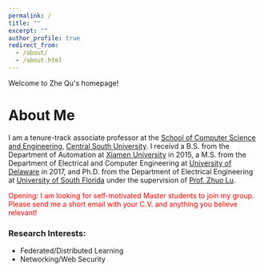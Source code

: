 ```yaml
---
permalink: /
title: ""
excerpt: ""
author_profile: true
redirect_from: 
  - /about/
  - /about.html
---
```

<style>
r { color: Red }
o { color: Orange }
g { color: Green }
</style>

Welcome to Zhe Qu's homepage!

# About Me
I am a tenure-track associate professor at the [School of Computer Science and Engineering](https://cse.csu.edu.cn/), [Central South University](https://www.csu.edu.cn/). I receivd a B.S. from the Department of Automation at [Xiamen University](https://www.xmu.edu.cn/) in 2015, a M.S. from the Department of Electrical and Computer Engineering at [University of Delaware](https://www.udel.edu/) in 2017, and Ph.D. from the Department of Electrical Engineering at [University of South Florida](https://www.usf.edu/) under the supervision of [Prof. Zhuo Lu](https://csalab.site).

<r>Opening: I am looking for self-motivated Master students to join my group. Please send me a short email with your C.V. and anything you believe relevant!</r>

### Research Interests:
- Federated/Distributed Learning
- Networking/Web Security



